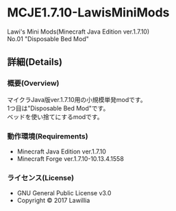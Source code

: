# MCJE1.7.10-LawisMiniMods  
  
Lawi's Mini Mods(Minecraft Java Edition ver.1.7.10)  
No.01 "Disposable Bed Mod"
  
## 詳細(Details)  
  
### 概要(Overview)  
マイクラJava版ver.1.7.10用の小規模単発modです。  
1つ目は"Disposable Bed Mod"です。  
ベッドを使い捨てにするmodです。  
  
### 動作環境(Requirements)  　
* Minecraft Java Edition ver.1.7.10  
* Minecraft Forge ver.1.7.10-10.13.4.1558  
  
### ライセンス(License)  
* GNU General Public License v3.0  
* Copyright © 2017 Lawillia  
